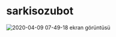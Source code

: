 # sarkisozubot

![2020-04-09 07-49-18 ekran görüntüsü](https://user-images.githubusercontent.com/48344066/78859005-ad261c00-7a36-11ea-8859-432a4135dceb.png)
